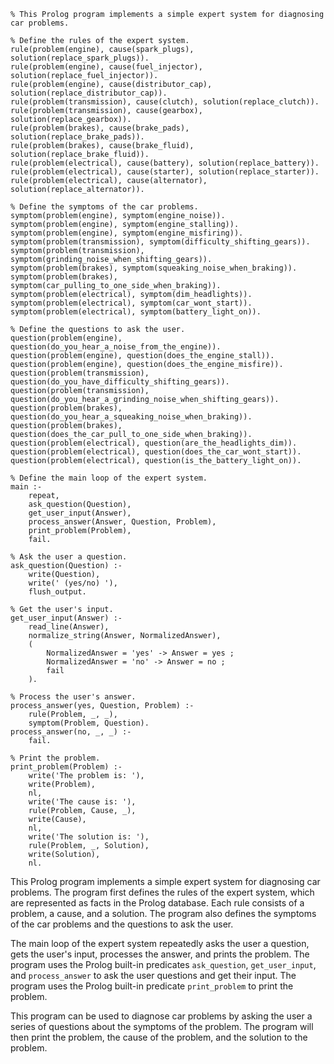 ```
% This Prolog program implements a simple expert system for diagnosing car problems.

% Define the rules of the expert system.
rule(problem(engine), cause(spark_plugs), solution(replace_spark_plugs)).
rule(problem(engine), cause(fuel_injector), solution(replace_fuel_injector)).
rule(problem(engine), cause(distributor_cap), solution(replace_distributor_cap)).
rule(problem(transmission), cause(clutch), solution(replace_clutch)).
rule(problem(transmission), cause(gearbox), solution(replace_gearbox)).
rule(problem(brakes), cause(brake_pads), solution(replace_brake_pads)).
rule(problem(brakes), cause(brake_fluid), solution(replace_brake_fluid)).
rule(problem(electrical), cause(battery), solution(replace_battery)).
rule(problem(electrical), cause(starter), solution(replace_starter)).
rule(problem(electrical), cause(alternator), solution(replace_alternator)).

% Define the symptoms of the car problems.
symptom(problem(engine), symptom(engine_noise)).
symptom(problem(engine), symptom(engine_stalling)).
symptom(problem(engine), symptom(engine_misfiring)).
symptom(problem(transmission), symptom(difficulty_shifting_gears)).
symptom(problem(transmission), symptom(grinding_noise_when_shifting_gears)).
symptom(problem(brakes), symptom(squeaking_noise_when_braking)).
symptom(problem(brakes), symptom(car_pulling_to_one_side_when_braking)).
symptom(problem(electrical), symptom(dim_headlights)).
symptom(problem(electrical), symptom(car_wont_start)).
symptom(problem(electrical), symptom(battery_light_on)).

% Define the questions to ask the user.
question(problem(engine), question(do_you_hear_a_noise_from_the_engine)).
question(problem(engine), question(does_the_engine_stall)).
question(problem(engine), question(does_the_engine_misfire)).
question(problem(transmission), question(do_you_have_difficulty_shifting_gears)).
question(problem(transmission), question(do_you_hear_a_grinding_noise_when_shifting_gears)).
question(problem(brakes), question(do_you_hear_a_squeaking_noise_when_braking)).
question(problem(brakes), question(does_the_car_pull_to_one_side_when_braking)).
question(problem(electrical), question(are_the_headlights_dim)).
question(problem(electrical), question(does_the_car_wont_start)).
question(problem(electrical), question(is_the_battery_light_on)).

% Define the main loop of the expert system.
main :-
    repeat,
    ask_question(Question),
    get_user_input(Answer),
    process_answer(Answer, Question, Problem),
    print_problem(Problem),
    fail.

% Ask the user a question.
ask_question(Question) :-
    write(Question),
    write(' (yes/no) '),
    flush_output.

% Get the user's input.
get_user_input(Answer) :-
    read_line(Answer),
    normalize_string(Answer, NormalizedAnswer),
    (
        NormalizedAnswer = 'yes' -> Answer = yes ;
        NormalizedAnswer = 'no' -> Answer = no ;
        fail
    ).

% Process the user's answer.
process_answer(yes, Question, Problem) :-
    rule(Problem, _, _),
    symptom(Problem, Question).
process_answer(no, _, _) :-
    fail.

% Print the problem.
print_problem(Problem) :-
    write('The problem is: '),
    write(Problem),
    nl,
    write('The cause is: '),
    rule(Problem, Cause, _),
    write(Cause),
    nl,
    write('The solution is: '),
    rule(Problem, _, Solution),
    write(Solution),
    nl.
```

This Prolog program implements a simple expert system for diagnosing car problems. The program first defines the rules of the expert system, which are represented as facts in the Prolog database. Each rule consists of a problem, a cause, and a solution. The program also defines the symptoms of the car problems and the questions to ask the user.

The main loop of the expert system repeatedly asks the user a question, gets the user's input, processes the answer, and prints the problem. The program uses the Prolog built-in predicates `ask_question`, `get_user_input`, and `process_answer` to ask the user questions and get their input. The program uses the Prolog built-in predicate `print_problem` to print the problem.

This program can be used to diagnose car problems by asking the user a series of questions about the symptoms of the problem. The program will then print the problem, the cause of the problem, and the solution to the problem.